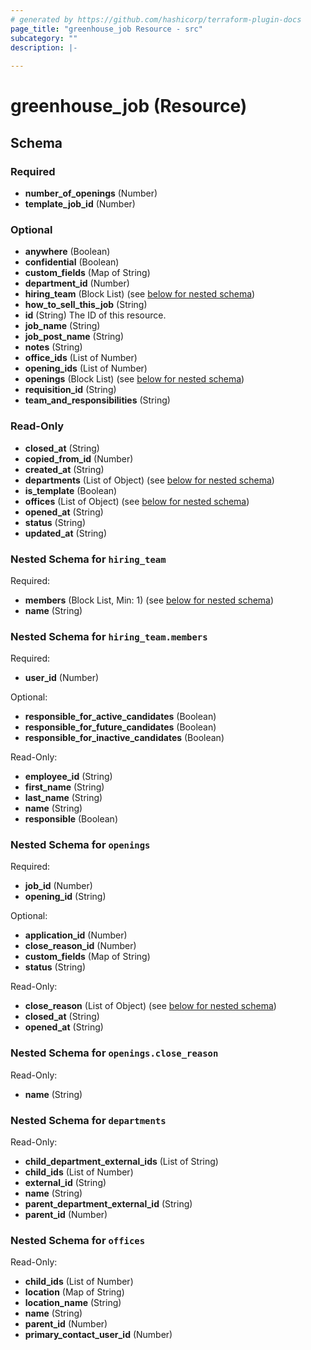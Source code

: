 ```yaml
---
# generated by https://github.com/hashicorp/terraform-plugin-docs
page_title: "greenhouse_job Resource - src"
subcategory: ""
description: |-
  
---
```


# greenhouse_job (Resource)





<!-- schema generated by tfplugindocs -->
## Schema

### Required

- **number_of_openings** (Number)
- **template_job_id** (Number)

### Optional

- **anywhere** (Boolean)
- **confidential** (Boolean)
- **custom_fields** (Map of String)
- **department_id** (Number)
- **hiring_team** (Block List) (see [below for nested schema](#nestedblock--hiring_team))
- **how_to_sell_this_job** (String)
- **id** (String) The ID of this resource.
- **job_name** (String)
- **job_post_name** (String)
- **notes** (String)
- **office_ids** (List of Number)
- **opening_ids** (List of Number)
- **openings** (Block List) (see [below for nested schema](#nestedblock--openings))
- **requisition_id** (String)
- **team_and_responsibilities** (String)

### Read-Only

- **closed_at** (String)
- **copied_from_id** (Number)
- **created_at** (String)
- **departments** (List of Object) (see [below for nested schema](#nestedatt--departments))
- **is_template** (Boolean)
- **offices** (List of Object) (see [below for nested schema](#nestedatt--offices))
- **opened_at** (String)
- **status** (String)
- **updated_at** (String)

<a id="nestedblock--hiring_team"></a>
### Nested Schema for `hiring_team`

Required:

- **members** (Block List, Min: 1) (see [below for nested schema](#nestedblock--hiring_team--members))
- **name** (String)

<a id="nestedblock--hiring_team--members"></a>
### Nested Schema for `hiring_team.members`

Required:

- **user_id** (Number)

Optional:

- **responsible_for_active_candidates** (Boolean)
- **responsible_for_future_candidates** (Boolean)
- **responsible_for_inactive_candidates** (Boolean)

Read-Only:

- **employee_id** (String)
- **first_name** (String)
- **last_name** (String)
- **name** (String)
- **responsible** (Boolean)



<a id="nestedblock--openings"></a>
### Nested Schema for `openings`

Required:

- **job_id** (Number)
- **opening_id** (String)

Optional:

- **application_id** (Number)
- **close_reason_id** (Number)
- **custom_fields** (Map of String)
- **status** (String)

Read-Only:

- **close_reason** (List of Object) (see [below for nested schema](#nestedatt--openings--close_reason))
- **closed_at** (String)
- **opened_at** (String)

<a id="nestedatt--openings--close_reason"></a>
### Nested Schema for `openings.close_reason`

Read-Only:

- **name** (String)



<a id="nestedatt--departments"></a>
### Nested Schema for `departments`

Read-Only:

- **child_department_external_ids** (List of String)
- **child_ids** (List of Number)
- **external_id** (String)
- **name** (String)
- **parent_department_external_id** (String)
- **parent_id** (Number)


<a id="nestedatt--offices"></a>
### Nested Schema for `offices`

Read-Only:

- **child_ids** (List of Number)
- **location** (Map of String)
- **location_name** (String)
- **name** (String)
- **parent_id** (Number)
- **primary_contact_user_id** (Number)


